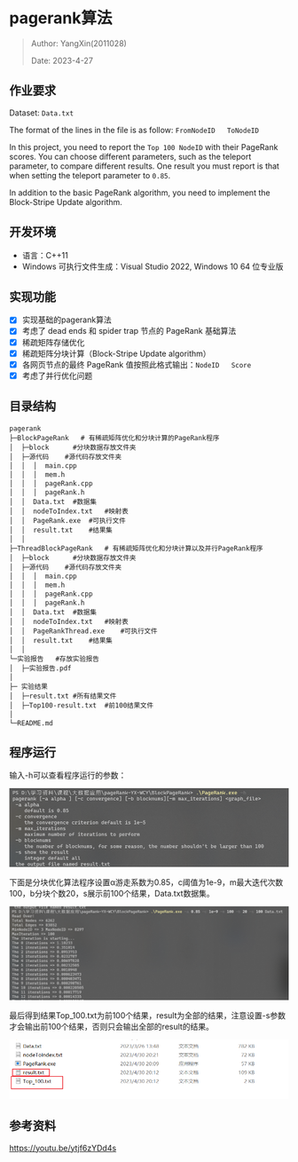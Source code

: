 # pagerank算法

> Author: YangXin(2011028)
>
> Date: 2023-4-27

## 作业要求

Dataset: `Data.txt`

The format of the lines in the file is as follow:  `FromNodeID   ToNodeID`

In this project, you need to report the `Top 100 NodeID` with their PageRank scores. You can choose different parameters, such as the teleport parameter, to compare different results. One result you must report is that when setting the teleport parameter to `0.85`.

In addition to the basic PageRank algorithm, you need to implement the Block-Stripe Update algorithm.

## 开发环境

- 语言：C++11
- Windows 可执行文件生成：Visual Studio 2022,  Windows 10 64 位专业版

## 实现功能


- [x] 实现基础的pagerank算法
- [x] 考虑了 dead ends 和 spider trap 节点的 PageRank 基础算法
- [x] 稀疏矩阵存储优化
- [x] 稀疏矩阵分块计算（Block-Stripe Update algorithm）
- [x] 各网页节点的最终 PageRank 值按照此格式输出：`NodeID   Score`
- [x] 考虑了并行优化问题

## 目录结构

```
pagerank
├─BlockPageRank   # 有稀疏矩阵优化和分块计算的PageRank程序
│  ├─block		#分块数据存放文件夹
│  ├─源代码	#源代码存放文件夹
│  │  │  main.cpp
│  │  │  mem.h
│  │  │  pageRank.cpp
│  │  │  pageRank.h
│  │  Data.txt	#数据集
│  │  nodeToIndex.txt	#映射表
│  │  PageRank.exe	#可执行文件
│  │  result.txt	#结果集
│  │
├─ThreadBlockPageRank   # 有稀疏矩阵优化和分块计算以及并行PageRank程序
│  ├─block		#分块数据存放文件夹
│  ├─源代码	#源代码存放文件夹
│  │  │  main.cpp
│  │  │  mem.h
│  │  │  pageRank.cpp
│  │  │  pageRank.h
│  │  Data.txt	#数据集
│  │  nodeToIndex.txt	#映射表
│  │  PageRankThread.exe	#可执行文件
│  │  result.txt	#结果集
│  │
└─实验报告   #存放实验报告
│  ├─实验报告.pdf
│	
├─ 实验结果
│  ├─result.txt	#所有结果文件
│  ├─Top100-result.txt	#前100结果文件
│
└─README.md
```

## 程序运行

输入-h可以查看程序运行的参数：

![image-20230430201907537](https://github.com/Yang-Nankai/BigDataPageRank/blob/main/Image/image-20230430201907537.png)

下面是分块优化算法程序设置α游走系数为0.85，c阈值为1e-9，m最大迭代次数100，b分块个数20，s展示前100个结果，Data.txt数据集。

![image-20230430202144442](https://github.com/Yang-Nankai/BigDataPageRank/blob/main/Image/image-20230430202144442.png)

最后得到结果Top_100.txt为前100个结果，result为全部的结果，注意设置-s参数才会输出前100个结果，否则只会输出全部的result的结果。

![image-20230430202204921](https://github.com/Yang-Nankai/BigDataPageRank/blob/main/Image/image-20230430202204921.png)

## 参考资料

https://youtu.be/ytjf6zYDd4s
